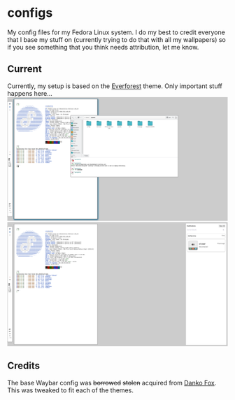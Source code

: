 # configs
My config files for my Fedora Linux system. I do my best to credit everyone that I base my stuff on (currently trying to do that with all my wallpapers) so if you see something that you think needs attribution, let me know.

## Current
Currently, my setup is based on the [Everforest](https://github.com/sainnhe/everforest/tree/master) theme. Only important stuff happens here...
![everforest rice](images/rice_monochrome_1.png)
![everforest rice](images/rice_monochrome_2.png)

## Credits
The base Waybar config was ~~borrowed~~ ~~stolen~~ acquired from [Danko Fox](https://github.com/DankChoir). This was tweaked to fit each of the themes.
